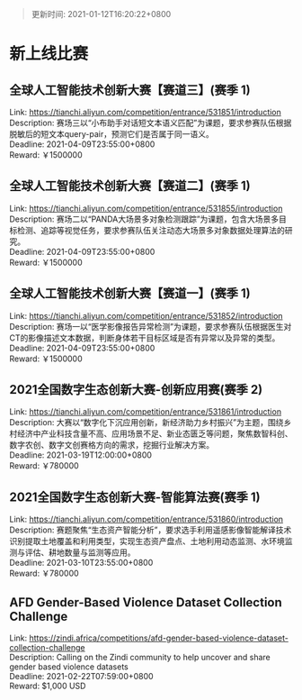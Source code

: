 > 更新时间: 2021-01-12T16:20:22+0800 

# 新上线比赛


## 全球人工智能技术创新大赛【赛道三】(赛季 1)
Link: https://tianchi.aliyun.com/competition/entrance/531851/introduction  
Description: 赛场三以“小布助手对话短文本语义匹配”为课题，要求参赛队伍根据脱敏后的短文本query-pair，预测它们是否属于同一语义。  
Deadline: 2021-04-09T23:55:00+0800  
Reward: ￥1500000  

## 全球人工智能技术创新大赛【赛道二】(赛季 1)
Link: https://tianchi.aliyun.com/competition/entrance/531855/introduction  
Description: 赛场二以“PANDA大场景多对象检测跟踪”为课题，包含大场景多目标检测、追踪等视觉任务，要求参赛队伍关注动态大场景多对象数据处理算法的研究。  
Deadline: 2021-04-09T23:55:00+0800  
Reward: ￥1500000  

## 全球人工智能技术创新大赛【赛道一】(赛季 1)
Link: https://tianchi.aliyun.com/competition/entrance/531852/introduction  
Description: 赛场一以“医学影像报告异常检测”为课题，要求参赛队伍根据医生对CT的影像描述文本数据，判断身体若干目标区域是否有异常以及异常的类型。  
Deadline: 2021-04-09T23:55:00+0800  
Reward: ￥1500000  

## 2021全国数字生态创新大赛-创新应用赛(赛季 2)
Link: https://tianchi.aliyun.com/competition/entrance/531861/introduction  
Description: 大赛以“数字化下沉应用创新，新经济助力乡村振兴”为主题，围绕乡村经济中产业科技含量不高、应用场景不足、新业态匮乏等问题，聚焦数智科创、数字农创、数字文创赛格方向的需求，挖掘行业解决方案。  
Deadline: 2021-03-19T12:00:00+0800  
Reward: ￥780000  

## 2021全国数字生态创新大赛-智能算法赛(赛季 1)
Link: https://tianchi.aliyun.com/competition/entrance/531860/introduction  
Description: 赛题聚焦“生态资产智能分析”，要求选手利用遥感影像智能解译技术识别提取土地覆盖和利用类型，实现生态资产盘点、土地利用动态监测、水环境监测与评估、耕地数量与监测等应用。  
Deadline: 2021-03-10T23:55:00+0800  
Reward: ￥780000  

## AFD Gender-Based Violence Dataset Collection Challenge	
Link: https://zindi.africa/competitions/afd-gender-based-violence-dataset-collection-challenge  
Description: Calling on the Zindi community to help uncover and share gender based violence datasets  
Deadline: 2021-02-22T07:59:00+0800  
Reward: $1,000 USD  

